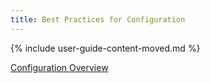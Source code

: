 ```yaml
---
title: Best Practices for Configuration
---
```


{% include user-guide-content-moved.md %}

[Configuration Overview](/docs/concepts/configuration/overview/)
